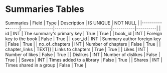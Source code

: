 # Summaries Tables
Summaries
| Field           | Type           | Description                | IS UNIQUE | NOT NULL |
|-----------------|----------------|----------------------------|-----------|----------|
| id              | INT            | The summary's primary key  | True      | True     |
| book_id         | INT            | Foreign key to the book    | False     | True     |
| user_id         | INT            | Summary author foreign key | False     | True     |
| no_of_chapters  | INT            | Number of chapters         | False     | True     |
| chapter_links   | TEXT[]         | Links to chapters          | True      | True     |
| Likes           | INT            | Number of likes            | False     | True     |
| Dislikes        | INT            | Number of dislikes         | False     | True     |
| Saves           | INT            | Times added to a library   | False     | True     |
| Shares          | INT            | Times shared in a group    | False     | True     |
